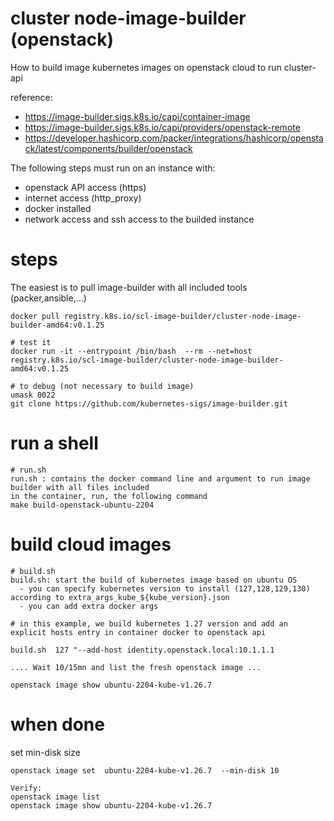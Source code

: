 # cluster node-image-builder (openstack)

How to build image kubernetes images on openstack cloud to run cluster-api

reference:
- https://image-builder.sigs.k8s.io/capi/container-image
- https://image-builder.sigs.k8s.io/capi/providers/openstack-remote
- https://developer.hashicorp.com/packer/integrations/hashicorp/openstack/latest/components/builder/openstack

The following steps must run on an instance with:
  - openstack API access (https)
  - internet access (http_proxy)
  - docker installed
  - network access and ssh access to the builded instance

# steps
The easiest is to pull image-builder with all included tools (packer,ansible,...)

```
docker pull registry.k8s.io/scl-image-builder/cluster-node-image-builder-amd64:v0.1.25

# test it
docker run -it --entrypoint /bin/bash  --rm --net=host registry.k8s.io/scl-image-builder/cluster-node-image-builder-amd64:v0.1.25 
```

```
# to debug (not necessary to build image)
umask 0022
git clone https://github.com/kubernetes-sigs/image-builder.git
```

# run a shell
```
# run.sh
run.sh : contains the docker command line and argument to run image builder with all files included
in the container, run, the following command
make build-openstack-ubuntu-2204
```
# build cloud images
```
# build.sh
build.sh: start the build of kubernetes image based on ubuntu OS
  - you can specify kubernetes version to install (127,128,129,130) according to extra_args_kube_${kube_version}.json
  - you can add extra docker args

# in this example, we build kubernetes 1.27 version and add an explicit hosts entry in container docker to openstack api

build.sh  127 "--add-host identity.openstack.local:10.1.1.1

.... Wait 10/15mn and list the fresh openstack image ...

openstack image show ubuntu-2204-kube-v1.26.7
```

# when done
set min-disk size
```
openstack image set  ubuntu-2204-kube-v1.26.7  --min-disk 10

Verify:
openstack image list
openstack image show ubuntu-2204-kube-v1.26.7
```
